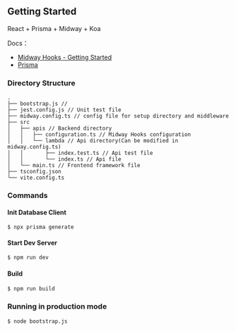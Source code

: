## Getting Started

React + Prisma + Midway + Koa

Docs：

- [Midway Hooks - Getting Started](https://www.yuque.com/midwayjs/midway_v2/hooks_intro?translate=en)
- [Prisma](https://www.prisma.io/)

### Directory Structure

```
.
├── bootstrap.js //
├── jest.config.js // Unit test file
├── midway.config.ts // config file for setup directory and middleware
├── src
│   ├── apis // Backend directory
│   │   ├── configuration.ts // Midway Hooks configuration
│   │   └── lambda // Api directory(Can be modified in midway.config.ts)
│   │       ├── index.test.ts // Api test file
│   │       └── index.ts // Api file
│   └── main.ts // Frontend framework file
├── tsconfig.json
└── vite.config.ts
```

### Commands

#### Init Database Client

```
$ npx prisma generate
```

#### Start Dev Server

```bash
$ npm run dev
```

#### Build

```bash
$ npm run build
```

### Running in production mode

```bash
$ node bootstrap.js
```
